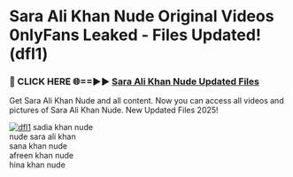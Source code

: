 # Sara Ali Khan Nude Original Videos 0nlyFans Leaked - Files Updated! (dfl1)

<h3>🔴 CLICK HERE 🌐==►► <a href="https://tinyurl.com/yc6ubb5a" rel="nofollow">Sara Ali Khan Nude Updated Files</a></h3>

Get Sara Ali Khan Nude and all content. Now you can access all videos and pictures of Sara Ali Khan Nude. New Updated Files 2025!

[![dfl1](https://i.imgur.com/7eu0CRL.gif)](https://tinyurl.com/yc6ubb5a)
sadia khan nude<br>
nude sara ali khan<br>
sana khan nude<br>
afreen khan nude<br>
hina khan nude